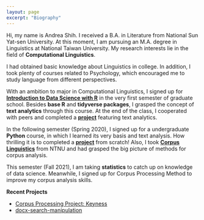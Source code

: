 ```yaml
---
layout: page
excerpt: "Biography"
---
```


<p>Hi, my name is Andrea Shih. I received a B.A. in Literature from National Sun Yat-sen University. At this moment, I am pursuing an M.A. degree in Linguistics at National Taiwan University. My research interests lie in the field of <strong>Computational Linguistics</strong>.</p>

<p>I had obtained basic knowledge about Linguistics in college. In addition, I took plenty of courses related to Psychology, which encouraged me to study language from different perspectives. </p>

With an ambition to major in Computational Linguistics, I signed up for <strong><a href="https://rlads2019.github.io/">Introduction to Data Science with R</a></strong> in the very first semester of graduate school. Besides <strong>base R</strong> and <strong>tidyverse packages</strong>, I grasped the concept of <strong>text analytics</strong> through this course. At the end of the class, I cooperated with peers and completed a <strong><a href="https://github.com/rlads2019/project-andreaseki">project</a></strong> featuring text analytics. 

In the following semester (Spring 2020), I signed up for a undergraduate **Python** course, in which I learned its very basis and text analysis. How thrilling it is to completed a <strong><a href="https://github.com/andreashih/docx-search-manipulation">project</a></strong> from scratch! Also, I took [**Corpus Linguistics**](https://alvinntnu.github.io/NTNU_ENC2036/) from NTNU and had grasped the big picture of methods for corpus analysis.  

This semester (Fall 2021), I am taking **statistics** to catch up on knowledge of data science. Meanwhile, I signed up for Corpus Processing Method to improve my corpus analysis skills.


**Recent Projects**
- <a href="https://github.com/lopentu/Hands-on_Corpus_Linguistics/blob/main/hocor2020/notebook/session-5.2.ipynb"><u>Corpus Processing Project: Keyness</u></a>
- <a href="https://github.com/andreashih/docx-search-manipulation"><u>docx-search-manipulation</u></a>